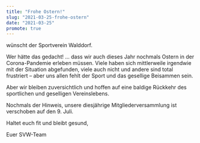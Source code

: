 ```yaml
---
title: "Frohe Ostern!"
slug: "2021-03-25-frohe-ostern"
date: "2021-03-25"
promote: true
---
```

wünscht der Sportverein Walddorf.


Wer hätte das gedacht! … dass wir auch dieses Jahr nochmals Ostern in der Corona-Pandemie erleben müssen. Viele haben sich mittlerweile irgendwie mit der Situation abgefunden, viele auch nicht und andere sind total frustriert – aber uns allen fehlt der Sport und das gesellige Beisammen sein.



Aber wir bleiben zuversichtlich und hoffen auf eine baldige Rückkehr des sportlichen und geselligen Vereinslebens.


Nochmals der Hinweis, unsere diesjährige Mitgliederversammlung ist verschoben auf den 9. Juli.


Haltet euch fit und bleibt gesund,


Euer SVW-Team

